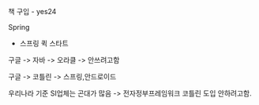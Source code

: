 책 구입 - yes24

Spring 

-  스프링 퀵 스타트



구글 -> 자바 -> 오라클 -> 안쓰려고함

구글 -> 코틀린 -> 스프링,안드로이드



우리나라 기준 
SI업체는 곤대가 많음 -> 전자정부프레임워크
 코틀린 도입 안하려고함.







 









